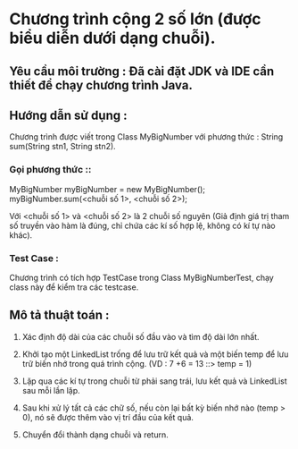 # Chương trình cộng 2 số lớn (được biểu diễn dưới dạng chuỗi).

## Yêu cầu môi trường : Đã cài đặt JDK và IDE cần thiết để chạy chương trình Java.

## Hướng dẫn sử dụng :

Chương trình được viết trong Class MyBigNumber với phương thức : String sum(String stn1, String stn2).

### Gọi phương thức ::

MyBigNumber myBigNumber = new MyBigNumber();
myBigNumber.sum(<chuỗi số 1>, <chuỗi số 2>);

Với <chuỗi số 1> và <chuỗi số 2> là 2 chuỗi số nguyên (Giả định giá trị tham số truyền vào hàm là đúng, chỉ chứa các kí số hợp lệ, không có kí tự nào khác).

### Test Case :
Chương trình có tích hợp TestCase trong Class MyBigNumberTest, chạy class này để kiểm tra các testcase.

## Mô tả thuật toán :

1. Xác định độ dài của các chuỗi số đầu vào và tìm độ dài lớn nhất.

2. Khởi tạo một LinkedList trống để lưu trữ kết quả và một biến temp để lưu trữ biến nhớ trong quá trình cộng. (VD : 7 +6 = 13 ::> temp = 1)

3. Lặp qua các kí tự trong chuỗi từ phải sang trái, lưu kết quả và LinkedList sau mỗi lần lặp.

4. Sau khi xử lý tất cả các chữ số, nếu còn lại bất kỳ biến nhớ nào (temp > 0), nó sẽ được thêm vào vị trí đầu của kết quả.

5. Chuyển đổi thành dạng chuỗi và return.